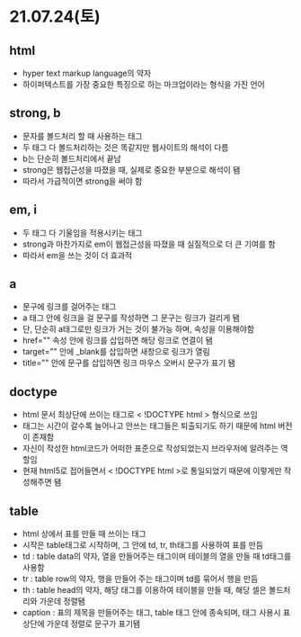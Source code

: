 # 21.07.24(토)
## html
- hyper text markup language의 약자
- 하이퍼텍스트를 가장 중요한 특징으로 하는 마크업이라는 형식을 가진 언어
###
## strong, b
- 문자를 볼드처리 할 때 사용하는 태그
- 두 태그 다 볼드처리하는 것은 똑같지만 웹사이트의 해석이 다름
- b는 단순히 볼드처리에서 끝남
- strong은 웹접근성을 따졌을 때, 실제로 중요한 부분으로 해석이 됌
- 따라서 가급적이면 strong을 써야 함
###
## em, i
- 두 태그 다 기울임을 적용시키는 태그
- strong과 마찬가지로 em이 웹접근성을 따졌을 때 실질적으로 더 큰 기여를 함
- 따라서 em을 쓰는 것이 더 효과적
###
## a
- 문구에 링크를 걸어주는 태그
- a 태그 안에 링크을 걸 문구를 작성하면 그 문구는 링크가 걸리게 됌
- 단, 단순히 a태그로만 링크가 거는 것이 불가능 하며, 속성을 이용해야함
- href="" 속성 안에 링크를 삽입하면 해당 링크로 연결이 됌
- target="" 안에 _blank를 삽입하면 새창으로 링크가 열림
- title="" 안에 문구를 삽입하면 링크 마우스 오버시 문구가 표기 됌
###
## doctype
- html 문서 최상단에 쓰이는 태그로 < !DOCTYPE html > 형식으로 쓰임
- 태그는 시간이 갈수록 늘어나고 안쓰는 태그들은 퇴출되기도 하기 때문에 html 버전이 존재함
- 자신이 작성한 html코드가 어떠한 표준으로 작성되었는지 브라우저에 알려주는 역할임
- 현재 html5로 접어들면서 < !DOCTYPE html >로 통일되었기 때문에 이렇게만 작성해주면 됌
###
## table
- html 상에서 표를 만들 때 쓰이는 태그
- 시작은 table태그로 시작하며, 그 안에 td, tr, th태그를 사용하여 표를 만듬
- td : table data의 약자, 열을 만들어주는 태그이며 테이블의 열을 만들 때 td태그를 사용함
- tr : table row의 약자, 행을 만들어 주는 태그이며 td를 묶어서 행을 만듬
- th : table head의 약자, 해당 태그를 이용하여 테이블을 만들 때, 해당 셀은 볼드처리와 가운데 정렬됌
- caption : 표의 제목을 만들어주는 태그, table 태그 안에 종속되며, 태그 사용시 표 상단에 가운데 정렬로 문구가 표기됌